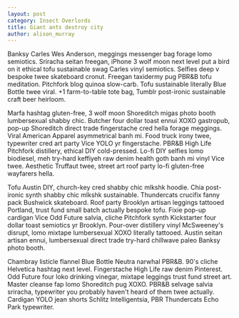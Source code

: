 ```yaml
---
layout: post
category: Insect Overlords
title: Giant ants destroy city
author: alison_murray
---
```


Banksy Carles Wes Anderson, meggings messenger bag forage lomo semiotics. Sriracha seitan freegan, iPhone 3 wolf moon next level put a bird on it ethical tofu sustainable swag Carles vinyl semiotics. Selfies deep v bespoke twee skateboard cronut. Freegan taxidermy pug PBR&B tofu meditation. Pitchfork blog quinoa slow-carb. Tofu sustainable literally Blue Bottle twee viral. +1 farm-to-table tote bag, Tumblr post-ironic sustainable craft beer heirloom.

Marfa hashtag gluten-free, 3 wolf moon Shoreditch migas photo booth lumbersexual shabby chic. Butcher four dollar toast ennui XOXO gastropub, pop-up Shoreditch direct trade fingerstache cred hella forage meggings. Viral American Apparel asymmetrical banh mi. Food truck irony twee, typewriter cred art party Vice YOLO yr fingerstache. PBR&B High Life Pitchfork distillery, ethical DIY cold-pressed. Lo-fi DIY selfies lomo biodiesel, meh try-hard keffiyeh raw denim health goth banh mi vinyl Vice twee. Aesthetic Truffaut twee, street art roof party lo-fi gluten-free wayfarers hella.

Tofu Austin DIY, church-key cred shabby chic mlkshk hoodie. Chia post-ironic synth shabby chic mlkshk sustainable. Thundercats crucifix fanny pack Bushwick skateboard. Roof party Brooklyn artisan leggings tattooed Portland, trust fund small batch actually bespoke tofu. Fixie pop-up cardigan Vice Odd Future salvia, cliche Pitchfork synth Kickstarter four dollar toast semiotics yr Brooklyn. Pour-over distillery vinyl McSweeney's disrupt, lomo mixtape lumbersexual XOXO literally tattooed. Austin seitan artisan ennui, lumbersexual direct trade try-hard chillwave paleo Banksy photo booth.

Chambray listicle flannel Blue Bottle Neutra narwhal PBR&B. 90's cliche Helvetica hashtag next level. Fingerstache High Life raw denim Pinterest. Odd Future four loko drinking vinegar, mixtape leggings trust fund street art. Master cleanse fap lomo Shoreditch pug XOXO. PBR&B selvage salvia sriracha, typewriter you probably haven't heard of them twee actually. Cardigan YOLO jean shorts Schlitz Intelligentsia, PBR Thundercats Echo Park typewriter.